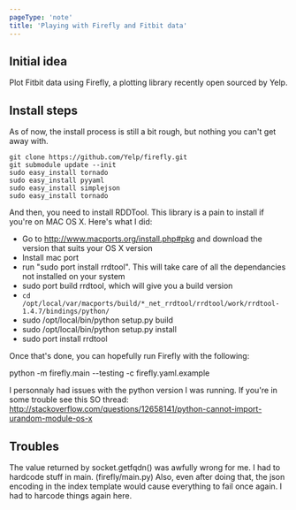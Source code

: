 ```yaml
---
pageType: 'note'
title: 'Playing with Firefly and Fitbit data'
---
```


## Initial idea
Plot Fitbit data using Firefly, a plotting library recently open sourced by Yelp.

## Install steps
As of now, the install process is still a bit rough, but nothing you can't get away with.

    git clone https://github.com/Yelp/firefly.git
    git submodule update --init
    sudo easy_install tornado
    sudo easy_install pyyaml
    sudo easy_install simplejson
    sudo easy_install tornado

And then, you need to install RDDTool. This library is a pain to install if
you're on MAC OS X. Here's what I did:

  - Go to http://www.macports.org/install.php#pkg and download the version that suits your OS X version
  - Install mac port
  - run "sudo port install rrdtool". This will take care of all the dependancies not installed on your system
  - sudo port build rrdtool, which will give you a build version
  - `cd /opt/local/var/macports/build/*_net_rrdtool/rrdtool/work/rrdtool-1.4.7/bindings/python/`
  - sudo /opt/local/bin/python setup.py build
  - sudo /opt/local/bin/python setup.py install
  - sudo port install rrdtool

Once that's done, you can hopefully run Firefly with the following:

  python -m firefly.main --testing -c firefly.yaml.example

I personnaly had issues with the python version I was running. If you're in some
trouble see this SO thread: http://stackoverflow.com/questions/12658141/python-cannot-import-urandom-module-os-x

## Troubles
The value returned by socket.getfqdn() was awfully wrong for me. I had to hardcode stuff in main.
(firefly/main.py)
Also, even after doing that, the json encoding in the index template would cause everything to fail once again. I had to harcode things again here.
